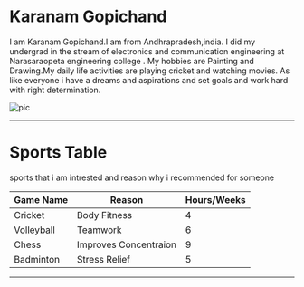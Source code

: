 # Karanam Gopichand

 I am Karanam Gopichand.I am from Andhrapradesh,india. I did my undergrad in the stream of electronics and communication engineering at Narasaraopeta engineering college . My hobbies are Painting and Drawing.My daily life activities are playing cricket and watching movies. As like everyone i have a dreams and aspirations and set goals and work hard with right determination.
 
 ![pic](https://github.com/KaranamGopichand/my2-Karanam/assets/142835911/55172788-10a7-429f-a206-92c42d874f57)

 ---------------------------------------------------------------------

 # Sports Table

 sports that i am intrested and  reason why i recommended for someone 

 | Game Name       |   Reason                      | Hours/Weeks      |
 | --------------- |  ---------------------------- | ---------------- |
 | Cricket         |  Body Fitness                 |      4           |
 | Volleyball      |  Teamwork                     |      6           |
 | Chess           |  Improves Concentraion        |      9           |
 | Badminton       |  Stress Relief                |      5           |

-----------------------------------------------------------------------





